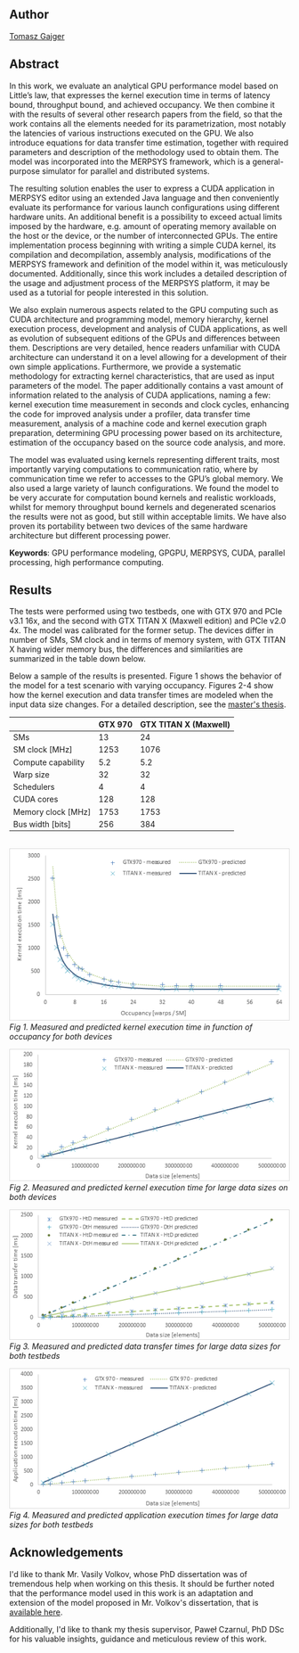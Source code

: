 ## Author
[Tomasz Gajger](https://github.com/tomix86)
## Abstract
In this work, we evaluate an analytical GPU performance model based on Little’s law, that expresses the kernel execution time in terms of latency bound, throughput bound, and achieved occupancy. We then combine it with the results of several other research papers from the field, so that the work contains all the elements needed for its parametrization, most notably the latencies of various instructions executed on the GPU. We also introduce equations for data transfer time estimation, together with required parameters and description of the methodology used to obtain them. The model was incorporated into the MERPSYS framework, which is a general-purpose simulator for parallel and distributed systems.

The resulting solution enables the user to express a CUDA application in MERPSYS editor using an extended Java language and then conveniently evaluate its performance for various launch configurations using different hardware units. An additional benefit is a possibility to exceed actual limits imposed by the hardware, e.g. amount of operating memory available on the host or the device, or the number of interconnected GPUs. The entire implementation process beginning with writing a simple CUDA kernel, its compilation and decompilation, assembly analysis, modifications of the MERPSYS framework and definition of the model within it, was meticulously documented. Additionally, since this work includes a detailed description of the usage and adjustment process of the MERPSYS platform, it may be used as a tutorial for people interested in this solution.

We also explain numerous aspects related to the GPU computing such as CUDA architecture and programming model, memory hierarchy, kernel execution process, development and analysis of CUDA applications, as well as evolution of subsequent editions of the GPUs and differences between them. Descriptions are very detailed, hence readers unfamiliar with CUDA architecture can understand it on a level allowing for a development of their own simple applications. Furthermore, we provide a systematic methodology for extracting kernel characteristics, that are used as input parameters of the model. The paper additionally contains a vast amount of information related to the analysis of CUDA applications, naming a few: kernel execution time measurement in seconds and clock cycles, enhancing the code for improved analysis under a profiler, data transfer time measurement, analysis of a machine code and kernel execution graph preparation, determining GPU processing 
power based on its architecture, estimation of the occupancy based on the source code analysis, and more.

The model was evaluated using kernels representing different traits, most importantly varying computations to communication ratio, where by communication time we refer to accesses to the GPU’s global memory. We also used a large variety of launch configurations. We found the model to be very accurate for computation bound kernels and realistic workloads, whilst for memory throughput bound kernels and degenerated scenarios the results were not as good, but still within acceptable limits. We have also proven its portability between two devices of the same hardware architecture but different processing power.

**Keywords**: GPU performance modeling, GPGPU, MERPSYS, CUDA, parallel processing, high performance computing.

## Results
The tests were performed using two testbeds, one with GTX 970 and PCIe v3.1 16x, and the second with GTX TITAN X (Maxwell edition) and PCIe v2.0 4x. The model was calibrated for the former setup. The devices differ in number of SMs, SM clock and in terms of memory system, with GTX TITAN X having wider memory bus, the differences and similarities are summarized in the table down below.

Below a sample of the results is presented. Figure 1 shows the behavior of the model for a test scenario with varying occupancy. Figures 2-4 show how the kernel execution and data transfer times are modeled when the input data size changes. For a detailed description, see the [master's thesis](Modeling-parallel-processing-with-GPU-and-verification-using-the-MERPSYS-platform.pdf).

|                                                         |    GTX 970        |    GTX   TITAN X (Maxwell)    |
|---------------------------------------------------------|-------------------|-------------------------------|
|    SMs                                                  |    13             |    24                         |
|    SM   clock [MHz]                                     |    1253           |    1076                       |
|    Compute   capability                                 |    5.2            |    5.2                        |
|    Warp   size                                          |    32             |    32                         |
|    Schedulers                                           |    4              |    4                          |
|    CUDA   cores                                         |    128            |    128                        |
|    Memory   clock [MHz]                                 |    1753           |    1753                       |
|    Bus   width [bits]                                   |    256            |    384                        |

\
![Results for varying occupancy](results/Results_VaryingOccupancy.png)
\
_Fig 1. Measured and predicted kernel execution time in function of occupancy for both devices_

![Results for varying data size - kernel execution time](results/Results_KernelExecutionVaryingDataSize.png)
\
_Fig 2. Measured and predicted kernel execution time for large data sizes on both devices_

![Results for varying data size - data transfer time](results/Results_DataTransferVaryingDataSize.png)
\
_Fig 3. Measured and predicted data transfer times for large data sizes for both testbeds_

![Results for varying data size - application execution time](results/Results_ApplicationExecutionVaryingDataSize.png)
\
_Fig 4. Measured and predicted application execution times for large data sizes for both testbeds_

## Acknowledgements
I'd like to thank Mr. Vasily Volkov, whose PhD dissertation was of tremendous help when working on this thesis. It should be further noted that the performance model used in this work is an adaptation and extension of the model proposed in Mr. Volkov's dissertation, that is [available here](https://www2.eecs.berkeley.edu/Pubs/TechRpts/2016/EECS-2016-143.html).

Additionally, I'd like to thank my thesis supervisor, Paweł Czarnul, PhD DSc for his valuable insights, guidance and meticulous review of this work.
